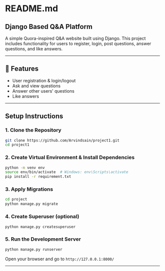 # README.md

## Django Based Q&A Platform

A simple Quora-inspired Q&A website built using Django. This project includes functionality for users to register, login, post questions, answer questions, and like answers.

---

## 🚀 Features

- User registration & login/logout
- Ask and view questions
- Answer other users' questions
- Like answers

---

## Setup Instructions

### 1. Clone the Repository
```bash
git clone https://github.com/Arvindsain/project1.git
cd project1
```

### 2. Create Virtual Environment & Install Dependencies
```bash
python -m venv env
source env/bin/activate  # Windows: env\Scripts\activate
pip install -r requirement.txt
```

### 3. Apply Migrations
```bash
cd project
python manage.py migrate
```

### 4. Create Superuser (optional)
```bash
python manage.py createsuperuser
```

### 5. Run the Development Server
```bash
python manage.py runserver
```

Open your browser and go to `http://127.0.0.1:8000/`

---
